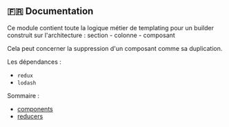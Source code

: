 ## :fr: Documentation

Ce module contient toute la logique métier de templating pour un builder construit sur l'architecture : section - colonne - composant

Cela peut concerner la suppression d'un composant comme sa duplication.

Les dépendances :

-   `redux`
-   `lodash`

Sommaire :

-   [components](https://github.com/Gmulti/brick-builder/tree/master/src/application/builder/lib/settings/components)
-   [reducers](https://github.com/Gmulti/brick-builder/tree/master/src/application/builder/lib/settings/reducers)
